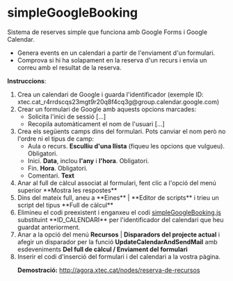 simpleGoogleBooking
===================

Sistema de reserves simple que funciona amb Google Forms i Google Calendar. 
<ul>
<li>Genera events en un calendari a partir de l'enviament d'un formulari.
<li>Comprova si hi ha solapament en la reserva d'un recurs i envia un correu amb el resultat de la reserva.
</ul>

**Instruccions**:
<ol>
<li>Crea un calendari de Google i guarda l'identificador (exemple ID: xtec.cat_r4rrdscqs23mgt9r20q8f4cq3g@group.calendar.google.com)
<li>Crear un formulari de Google amb aquests opcions marcades:
<ul>
<li>Solicita l'inici de sessió [...]
<li>Recopila automàticament el nom de l'usuari [...]
</ul>
<li>Crea els següents camps dins del formulari. Pots canviar el nom però no l'ordre ni el tipus de camp: 
<ul>
<li>Aula o recurs. <strong>Esculliu d'una llista</strong> (fiqueu les opcions que vulgueu). Obligatori.
<li>Inici. <strong>Data</strong>, inclou <strong>l'any</strong> i <strong>l'hora</strong>. Obligatori.
<li>Fin. <strong>Hora</strong>. Obligatori.
<li>Comentari. <strong>Text</strong>
</ul>
<li>Anar al full de càlcul associat al formulari, fent clic a l'opció del menú superior **Mostra les respostes**
<li>Dins del mateix full, aneu a **Eines** | **Editor de scripts** i trieu un script del tipus **Full de càlcul**
<li>Elimineu el codi preexistent i enganxeu el codi <a href="https://raw.githubusercontent.com/jmeler/simpleGoogleBooking/master/simpleGoogleBooking.js">simpleGoogleBooking.js</a> substituint **ID_CALENDARI** per l'identificador del calendari que heu guardat anteriorment.
<li>Anar a la opció del menú <strong>Recursos</strong> | <strong>Disparadors del projecte actual</strong> i afegir un disparador per la funció <strong>UpdateCalendarAndSendMail</strong> amb esdeveniments <strong>Del full de càlcul / Enviament del formulari</strong>
<li>Inserir el codi d'inserció del formulari i del calendari a la vostra pàgina.

**Demostració:** http://agora.xtec.cat/nodes/reserva-de-recursos
